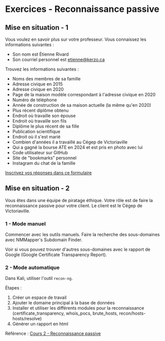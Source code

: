 # Exercices - Reconnaissance passive

## Mise en situation - 1

Vous voulez en savoir plus sur votre professeur. Vous connaissez les informations suivantes :  

-  Son nom est Étienne Rivard  
-  Son courriel personnel est etienne@kerzo.ca  

Trouvez les informations suivantes :  

- Noms des membres de sa famille  
- Adresse civique en 2015  
- Adresse civique en 2020  
- Page de la maison modèle correspondant à l'adresse civique en 2020
- Numéro de téléphone
- Année de construction de sa maison actuelle (la même qu'en 2020)  
- Plus récent diplôme obtenu
- Endroit où travaille son épouse
- Endroit où travaille son fils
- Diplôme le plus récent de sa fille
- Publication scientifique  
- Endroit où il s'est marié  
- Combien d'années il a travaillé au Cégep de Victoriaville
- Qui a gagné la bourse ATE en 2024 et est pris en photo avec lui
- Code utilisateur sur GitHub
- Site de "bookmarks" personnel
- Instagram du chat de la famille


[Inscrivez vos réponses dans ce formulaire](https://forms.office.com/Pages/ResponsePage.aspx?id=JvVsnYGt-EanOqUHqvBs2h4e_CrnfMxFsMr2ZqveBNhURDRTVFZQMVpXRUdYV0JOQzNDUFk3VlpQMi4u)  

## Mise en situation - 2

Vous êtes dans une équipe de piratage éthique. Votre rôle est de faire la reconnaissance passive pour votre client. Le client est le Cégep de Victoriaville.

### 1 - Mode manuel

Commencer avec les outils manuels. Faire la recherche des sous-domaines avec NMMapper's Subdomain Finder.

Voir si vous pouvez trouver d'autres sous-domaines avec le rapport de Google (Google Certificate Transparency Report).

### 2 - Mode automatique

Dans Kali, utiliser l'outil `recon-ng`.

Étapes :  

1. Créer un espace de travail  
2. Ajouter le domaine principal à la base de données  
3. Installer et utiliser les différents modules pour la reconnaissance (certificate_transparency, whois_pocs, brute_hosts, recon/hosts-hosts/resolve)  
4. Générer un rapport en html  

Référence : [Cours 2 - Reconnaissance passive](../lecons/02_Reconnaissance_passive.md)
